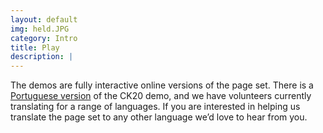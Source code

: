 ```yaml
---
layout: default
img: held.JPG
category: Intro
title: Play
description: |
---
```


The demos are fully interactive online versions of the page set. There is a [Portuguese version](http://test.equalitytime.co.uk/azulejoe/releases/v1/ck20/por/) of the CK20 demo, and we have volunteers currently translating for a range of languages. If you are interested in helping us translate the page set to any other language we’d love to hear from you.
